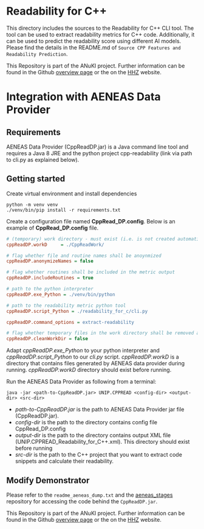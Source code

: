# Readability for C++

This directory includes the sources to the Readability for C++ CLI tool.
The tool can be used to extract readability metrics for C++ code.
Additionally, it can be used to predict the readability score using different AI models.
Please find the details in the README.md of `Source CPP Features and Readability Prediction`.

 This Repository is part of the ANuKI project. Further information can be found in the Github [overview page](https://anuki-rt.github.io/) or the on the [HHZ](https://www.hhz.de/forschung/forschungsprojekte/anuki) website.

# Integration with AENEAS Data Provider

## Requirements
AENEAS Data Provider (CppReadDP.jar) is a Java command line tool and requires a Java 8 JRE and the python project cpp-readability (link via path to cli.py as explained below). 

## Getting started

Create virtual environment and install dependencies
```shell
python -m venv venv
./venv/bin/pip install -r requirements.txt
```

Create a configuration file named **CppRead_DP.config**. 
Below is an example of **CppRead_DP.config** file.
```ini
# (temporary) work directory - must exist (i.e. is not created automatically)
cppReadDP.workD		= ./CppReadWork/

# flag whether file and routine names shall be anoynmized
cppReadDP.anonymizeNames = false

# flag whether routines shall be included in the metric output
cppReadDP.includeRoutines = true

# path to the python interpreter
cppReadDP.exe_Python = ./venv/bin/python

# path to the readability metric python tool
cppReadDP.script_Python = ./readability_for_c/cli.py

cppReadDP.command_options = extract-readability

# flag whether temporary files in the work directory shall be removed again. use 'false' only for debugging.
cppReadDP.cleanWorkDir = false
```

Adapt _cppReadDP.exe_Python_ to your python interpreter 
and _cppReadDP.script_Python_ to our _cli.py_ script.
_cppReadDP.workD_ is a directory that contains files generated by AENEAS data provider during running.
_cppReadDP.workD_ directory should exist before running.

Run the AENEAS Data Provider as following from a terminal:
```shell
java -jar <path-to-CppReadDP.jar> UNIP.CPPREAD <config-dir> <output-dir> <src-dir>
```

- _path-to-CppReadDP.jar_ is the path to AENEAS Data Provider jar file (CppReadDP.jar).
- _config-dir_ is the path to the directory contains config file CppRead_DP.config
- _output-dir_ is the path to the directory contains output XML file (UNIP.CPPREAD_Readability_for_C++.xml). 
This directory should exist before running
- _src-dir_ is the path to the C++ project that you want to extract code snippets and calculate their readability.

## Modify Demonstrator

Please refer to the `readme_aeneas_dump.txt` and the [aeneas_stages](https://github.com/ANuKI-RT/aeneas_stages) repository for accessing the code behind the `CppReadDP.jar`.

 This Repository is part of the ANuKI project. Further information can be found in the Github [overview page](https://anuki-rt.github.io/) or the on the [HHZ](https://www.hhz.de/forschung/forschungsprojekte/anuki) website.
